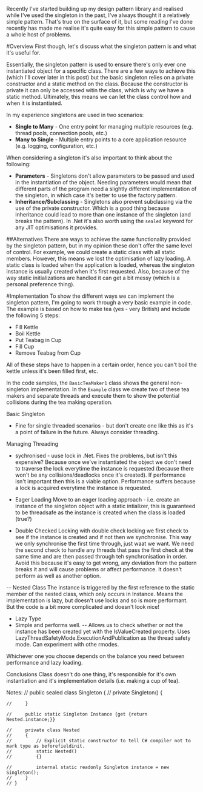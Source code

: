 Recently I've started building up my design pattern library and realised while I've used the singleton in the past, I've always thought it a relatively simple pattern. That's true on the surface of it, but some reading I've done recently has made me realise it's quite easy for this simple pattern to cause a whole host of problems.

#Overview
First though, let's discuss what the singleton pattern is and what it's useful for.

Essentially, the singleton pattern is used to ensure there's only ever one instantiated object for a specific class. There are a few ways to achieve this (which I'll cover later in this post) but the basic singleton relies on a private constructor and a static method on the class. Because the constructor is private it can only be accessed witin the class, which is why we have a static method. Ultimately, this means we can let the class control how and when it is instantiated.

In my experience singletons are used in two scenarios:

- **Single to Many** - One entry point for managing multiple resources (e.g. thread pools, connection pools, etc.)
- **Many to Single** - Multiple entry points to a core application resource (e.g. logging, configuration, etc.)

When considering a singleton it's also important to think about the following:

- **Parameters** - Singletons don't allow parameters to be passed and used in the instantiation of the object. Needing parameters would mean that different parts of the program need a slightly different implementation of the singleton, in which case it's better to use the factory pattern.
- **Inheritance/Subclassing** - Singletons also prevent subclassing via the use of the private constructor. Which is a good thing because inheritance could lead to more than one instance of the singleton (and breaks the pattern). In .Net it's also worth using the `sealed` keyword for any JIT optimisations it provides.

##Alternatives
There are ways to achieve the same functionality provided by the singleton pattern, but in my opinion these don't offer the same level of control. For example, we could create a static class with all static members. However, this means we lost the optimisation of lazy loading. A static class is loaded when the application is loaded, whereas the singleton instance is usually created when it's first requested. Also, because of the way static initializations are handled it can get a bit messy (which is a personal preference thing).

#Implementation
To show the different ways we can implement the singleton pattern, I'm going to work through a very basic example in code. The example is based on how to make tea (yes - very British) and include the following 5 steps:

- Fill Kettle
- Boil Kettle
- Put Teabag in Cup
- Fill Cup
- Remove Teabag from Cup

All of these steps have to happen in a certain order, hence you can't boil the kettle unless it's been filled first, etc.

In the code samples, the `BasicTeaMaker1` class shows the general non-singleton implementation. In the `Example` class we create two of these tea makers and separate threads and execute them to show the potential collisions during the tea making operation.

Basic Singleton

- Fine for single threaded scenarios - but don't create one like this as it's a point of failure in the future. Always consider threading.

Managing Threading

- sychronised - uuse lock in .Net.
  Fixes the problems, but isn't this expensive? Because once we've instantiated the object we don't need to traverse the lock everytime the instance is requested (because there won't be any collisions/deadlocks once it's created). If performance isn't important then this is a viable option. Performance suffers because a lock is acquired everytime the instance is requested.

- Eager Loading
  Move to an eager loading approach - i.e. create an instance of the singleton object with a static intializer, this is guaranteed to be threadsafe as the instance is created when the class is loaded (true?)

- Double Checked Locking
  with double check locking we first check to see if the instance is created and if not then we synchronise. This way we only synchronise the first time through, just waat we want. We need the second check to handle any threads that pass the first check at the same time and are then passed through teh synchronisation in order. Avoid this because it's easy to get wrong, any deviation from the pattern breaks it and will cause problems or affect performance.
  It doesn't perform as well as another option.

-- Nested Class
The instance is triggered by the first reference to the static member of the nested class, which only occurs in Instance.
Means the implementation is lazy, but doesn't use locks and so is more performant. But the code is a bit more complicated and doesn't look nice!

- Lazy<T> Type
- Simple and performs well.
  -- Allows us to check whether or not the instance has been created yet with the IsValueCreated property.
  Uses LazyThreadSafetyMode.ExecutionAndPublication as the thread safety mode. Can experiment with othe rmodes.

Whichever one you choose depends on the balance you need between performance and lazy loading.

Conclusions
Class doesn't do one thing, it's responsible for it's own instantiation and it's implementation details (i.e. making a cup of tea).

Notes:
   // public sealed class Singleton {
    //     private Singleton() {

    //     }

    //     public static Singleton Instance {get {return Nested.instance;}}

    //     private class Nested
    //     {
    //         // Explicit static constructor to tell C# compiler not to mark type as beforefieldinit.
    //         static Nested()
    //         {}

    //         internal static readonly Singleton instance = new Singleton();
    //     }
    // }
